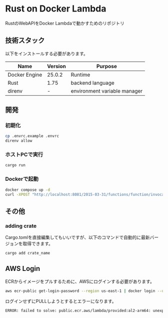# Rust on Docker Lambda

RustのWebAPIをDocker Lambdaで動かすためのリポジトリ

## 技術スタック

以下をインストールする必要があります。

| Name          | Version | Purpose                      |
| ------------- | ------- | ---------------------------- |
| Docker Engine | 25.0.2  | Runtime                      |
| Rust          | 1.75    | backend language             |
| direnv        | -       | environment variable manager |

## 開発

### 初期化

```sh
cp .envrc.example .envrc
direnv allow
```

### ホストPCで実行

```sh
cargo run
```

### Dockerで起動

```sh
docker compose up -d
curl -XPOST "http://localhost:8081/2015-03-31/functions/function/invocations" -d "{\"firstName\": \"Taro\"}"
```

## その他

### adding crate

Cargo.tomlを直接編集してもいいですが、以下のコマンドで自動的に最新バージョンを取得できます。

```sh
cargo add crate_name
```

## AWS Login

ECRからイメージをプルするために、AWSにログインする必要があります。

```sh
aws ecr-public get-login-password --region us-east-1 | docker login --username AWS --password-stdin public.ecr.aws
```

ログインせずにPULLしようとするとエラーになります。

```sh
ERROR: failed to solve: public.ecr.aws/lambda/provided:al2-arm64: unexpected status from HEAD request to https://public.ecr.aws/v2/lambda/provided/manifests/al2-arm64: 403 Forbidden
```
